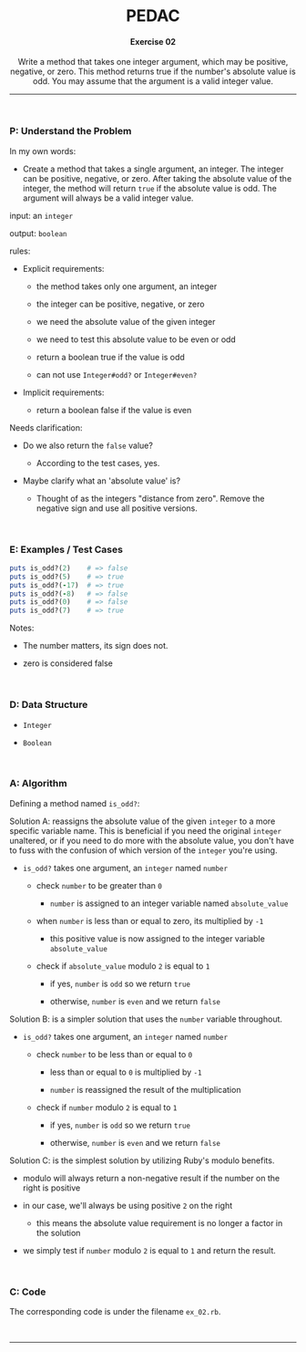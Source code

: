 <h1 align="center">PEDAC</h1>

<h4 align="center">Exercise 02</h4>

<p align="center">Write a method that takes one integer argument, which may be positive, negative, or zero. This method returns true if the number's absolute value is odd. You may assume that the argument is a valid integer value.</p>

---

<br>

### P: Understand the Problem

In my own words:

- Create a method that takes a single argument, an integer. The integer can be positive, negative, or zero. After taking the absolute value of the integer, the method will return `true` if the absolute value is odd. The argument will always be a valid integer value.

input: an `integer`

output: `boolean`

rules:

- Explicit requirements:
  
  - the method takes only one argument, an integer
  
  - the integer can be positive, negative, or zero
  
  - we need the absolute value of the given integer
  
  - we need to test this absolute value to be even or odd
  
  - return a boolean true if the value is odd
  
  - can not use `Integer#odd?` or `Integer#even?`

- Implicit requirements:
  
  - return a boolean false if the value is even

Needs clarification:

- Do we also return the `false` value?
  
  - According to the test cases, yes.

- Maybe clarify what an 'absolute value' is?
  
  - Thought of as the integers "distance from zero". Remove the negative sign and use all positive versions.

<br>

### E: Examples / Test Cases

```ruby
puts is_odd?(2)    # => false
puts is_odd?(5)    # => true
puts is_odd?(-17)  # => true
puts is_odd?(-8)   # => false
puts is_odd?(0)    # => false
puts is_odd?(7)    # => true
```

Notes:

- The number matters, its sign does not.

- zero is considered false

<br>

### D: Data Structure

- `Integer`

- `Boolean`

<br>

### A: Algorithm

Defining a method named `is_odd?`:

Solution A: reassigns the absolute value of the given `integer` to a more specific variable name. This is beneficial if you need the original `integer` unaltered, or if you need to do more with the absolute value, you don't have to fuss with the confusion of which version of the `integer` you're using.

- `is_odd?` takes one argument, an `integer` named `number`
  
  - check `number` to be greater than `0`
    
    - `number` is assigned to an integer variable named `absolute_value`
  
  - when `number` is less than or equal to zero, its multiplied by `-1`
    
    - this positive value is now assigned to the integer variable `absolute_value`
  
  - check if `absolute_value` modulo `2` is equal to `1`
    
    - if yes, `number` is `odd` so we return `true`
    
    - otherwise, `number` is `even` and we return `false`

Solution B: is a simpler solution that uses the `number` variable throughout.

- `is_odd?` takes one argument, an `integer` named `number`
  
  - check `number` to be less than or equal to `0`
    
    - less than or equal to `0` is multiplied by `-1`
    
    - `number` is reassigned the result of the multiplication
  
  - check if `number` modulo `2` is equal to `1`
    
    - if yes, `number` is `odd` so we return `true`
    
    - otherwise, `number` is `even` and we return `false`

Solution C: is the simplest solution by utilizing Ruby's modulo benefits.

- modulo will always return a non-negative result if the number on the right is positive

- in our case, we'll always be using positive `2` on the right
  
  - this means the absolute value requirement is no longer a factor in the solution

- we simply test if `number` modulo `2` is equal to `1` and return the result.

<br>

### C: Code

The corresponding code is under the filename `ex_02.rb`.

<br>

---
